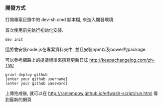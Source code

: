 
### 開發方式

打開專案目錄中的 dev-sh.cmd 腳本檔, 來進入開發環境.

首次使用前先執行初始化安裝.
```
dev init
```
這將會安裝node.js在專案資料夾中, 並且安裝npm以及bower的package.


可以參考網路上的提議標準來撰寫更新日誌
http://keepachangelog.com/zh-TW/


```
grunt deploy-github
[enter your github username]
[enter your github password]
```

上傳完成後, 就可以在 http://ranlempow.github.io/elfwash-script/run.html 看到最新的網頁
